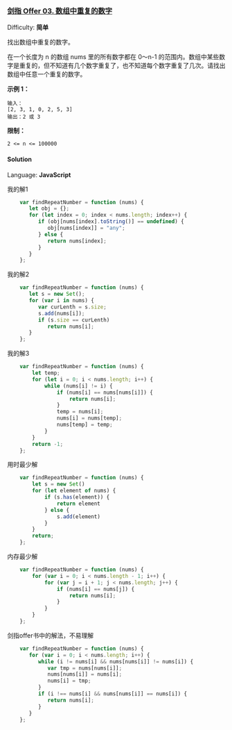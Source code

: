 ### [剑指 Offer 03\. 数组中重复的数字](https://leetcode-cn.com/problems/shu-zu-zhong-zhong-fu-de-shu-zi-lcof/)

Difficulty: **简单**


找出数组中重复的数字。

在一个长度为 n 的数组 nums 里的所有数字都在 0～n-1 的范围内。数组中某些数字是重复的，但不知道有几个数字重复了，也不知道每个数字重复了几次。请找出数组中任意一个重复的数字。

**示例 1：**

```
输入：
[2, 3, 1, 0, 2, 5, 3]
输出：2 或 3 
```

**限制：**

`2 <= n <= 100000`


#### Solution

Language: **JavaScript**

我的解1
```JavaScript
    var findRepeatNumber = function (nums) {
       let obj = {};
       for (let index = 0; index < nums.length; index++) {
          if (obj[nums[index].toString()] == undefined) {
             obj[nums[index]] = "any";
          } else {
             return nums[index];
          }
       }
    };
```
我的解2
```JavaScript
    var findRepeatNumber = function (nums) {
       let s = new Set();
       for (var i in nums) {
          var curLenth = s.size;
          s.add(nums[i]);
          if (s.size == curLenth)
             return nums[i];
       }
    };
```
我的解3
```JavaScript
    var findRepeatNumber = function (nums) {
        let temp;
        for (let i = 0; i < nums.length; i++) {
            while (nums[i] != i) {
                if (nums[i] == nums[nums[i]]) {
                    return nums[i];
                }
                temp = nums[i];
                nums[i] = nums[temp];
                nums[temp] = temp;
            }
        }
        return -1;
    };
```
用时最少解
```JavaScript
    var findRepeatNumber = function (nums) {
        let s = new Set()
        for (let element of nums) {
            if (s.has(element)) {
                return element
            } else {
                s.add(element)
            }
        }
        return;
    };
```
内存最少解
```JavaScript
    var findRepeatNumber = function (nums) {
        for (var i = 0; i < nums.length - 1; i++) {
            for (var j = i + 1; j < nums.length; j++) {
                if (nums[i] == nums[j]) {
                    return nums[i];
                }
            }
        }
    };
```
剑指offer书中的解法，不易理解
```javascript
    var findRepeatNumber = function (nums) {
       for (var i = 0; i < nums.length; i++) {
          while (i != nums[i] && nums[nums[i]] != nums[i]) { 
             var tmp = nums[nums[i]];
             nums[nums[i]] = nums[i];
             nums[i] = tmp;
          }
          if (i !== nums[i] && nums[nums[i]] == nums[i]) {
             return nums[i];
          }
       }
    };
```